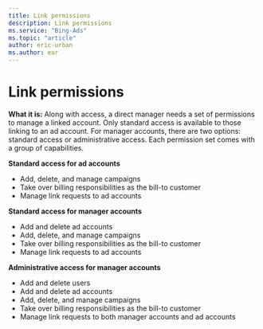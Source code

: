 ```yaml
---
title: Link permissions
description: Link permissions
ms.service: "Bing-Ads"
ms.topic: "article"
author: eric-urban
ms.author: eur
---
```


# Link permissions

**What it is:** Along with access, a direct manager needs a set of permissions to manage a linked account. Only standard access is available to those linking to an ad account. For manager accounts, there are two options: standard access or administrative access. Each permission set comes with a group of capabilities.

**Standard access for ad accounts**
- Add, delete, and manage campaigns
- Take over billing responsibilities as the bill-to customer
- Manage link requests to ad accounts

**Standard access for manager accounts**
- Add and delete ad accounts
- Add, delete, and manage campaigns
- Take over billing responsibilities as the bill-to customer
- Manage link requests to ad accounts

**Administrative access for manager accounts**
- Add and delete users
- Add and delete ad accounts
- Add, delete, and manage campaigns
- Take over billing responsibilities as the bill-to customer
- Manage link requests to both manager accounts and ad accounts


